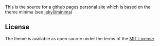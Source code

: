 This is the source for a github pages personal site which is based on the theme minima (see [jekyll/minima](https://github.com/jekyll/minima))

## License

The theme is available as open source under the terms of the [MIT License](http://opensource.org/licenses/MIT).
